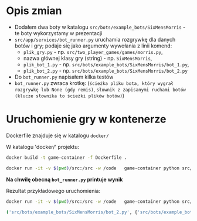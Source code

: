 # Opis zmian
- Dodałem dwa boty w katalogu `src/bots/example_bots/SixMensMorris` - te boty wykorzystamy w prezentacji
- `src/app/services/bot_runner.py` uruchamia rozgrywkę dla danych botów i gry; podaje się jako argumenty wywołania z linii komend:
     - `plik_gry.py` - np. `src/two_player_games/games/morris.py`,
     - nazwa głównej klasy gry (string) - np. `SixMensMorris`,
     - `plik_bot_1.py` - np. `src/bots/example_bots/SixMensMorris/bot_1.py`,
     - `plik_bot_2.py` - np. `src/bots/example_bots/SixMensMorris/bot_2.py`
- Do `bot_runner.py` napisałem kilka testów
- `bot_runner.py` zwraca krotkę: (`ścieżka pliku bota, który wygrał rozgrywkę lub None (gdy remis)`, `słownik z zapisanymi ruchami botów (klucze słownika to ścieżki plików botów)`)

# Uruchomienie gry w kontenerze
Dockerfile znajduje się w katalogu `docker/`


W katalogu 'docker/' projektu:
```bash
docker build -t game-container -f Dockerfile .

docker run -it -v $(pwd)/src:/src -w /code   game-container python src/app/services/bot_runner.py     src/two_player_games/games/morris.py SixMensMorris     src/bots/example_bots/SixMensMorris/bot_1.py     src/bots/example_bots/SixMensMorris/bot_2.py
```
**Na chwilę obecną `bot_runner.py` printuje wynik**

Rezultat przykładowego uruchomienia:
```bash
docker run -it -v $(pwd)/src:/src -w /code   game-container python src/app/services/bot_runner.py     src/two_player_games/games/morris.py SixMensMorris     src/bots/example_bots/SixMensMorris/bot_1.py     src/bots/example_bots/SixMensMorris/bot_2.py
          
('src/bots/example_bots/SixMensMorris/bot_2.py', {'src/bots/example_bots/SixMensMorris/bot_1.py': [<morris.MorrisMove object at 0x781a734feed0>, <morris.MorrisMove object at 0x781a734ff0d0>, <morris.MorrisMove object at 0x781a734ff1d0>, <morris.MorrisMove object at 0x781a734ff090>, <morris.MorrisMove object at 0x781a734ff410>, <morris.MorrisMove object at 0x781a734ff350>, <morris.MorrisMove object at 0x781a734ff790>, <morris.MorrisMove object at 0x781a734ff7d0>, <morris.MorrisMove object at 0x781a734ffa50>, <morris.MorrisMove object at 0x781a734ffbd0>, <morris.MorrisMove object at 0x781a734ffc90>, <morris.MorrisMove object at 0x781a734ffe10>, <morris.MorrisMove object at 0x781a734fff10>, <morris.MorrisMove object at 0x781a735041d0>, <morris.MorrisMove object at 0x781a735042d0>], 'src/bots/example_bots/SixMensMorris/bot_2.py': [<morris.MorrisMove object at 0x781a734fefd0>, <morris.MorrisMove object at 0x781a734ff110>, <morris.MorrisMove object at 0x781a734ff150>, <morris.MorrisMove object at 0x781a734ff390>, <morris.MorrisMove object at 0x781a734ff510>, <morris.MorrisMove object at 0x781a734ff810>, <morris.MorrisMove object at 0x781a734ff890>, <morris.MorrisMove object at 0x781a734ffa10>, <morris.MorrisMove object at 0x781a734ff850>, <morris.MorrisMove object at 0x781a734ff9d0>, <morris.MorrisMove object at 0x781a734ffed0>, <morris.MorrisMove object at 0x781a734fff50>, <morris.MorrisMove object at 0x781a73504150>, <morris.MorrisMove object at 0x781a73504410>, <morris.MorrisMove object at 0x781a73504590>]})
```
